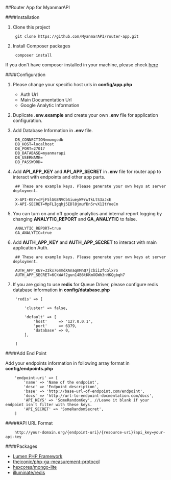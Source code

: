 ##Router App for MyanmarAPI

####Installation
1. Clone this project

		git clone https://github.com/MyanmarAPI/router-app.git
        
2. Install Composer packages

		composer install
        
If you don't have composer installed in your machine, please check [here](https://getcomposer.org/doc/00-intro.md#installation-linux-unix-osx)

####Configuration

1. Please change your specific host urls in **config/app.php**

	* Auth Url
	* Main Documentation Url
	* Google Analytic Information

3. Duplicate **.env.example** and create your own **.env** file for application configuration.

2. Add Database Information in **.env** file.

		DB_CONNECTION=mongodb
		DB_HOST=localhost
		DB_PORT=27017
		DB_DATABASE=myanmarapi
		DB_USERNAME=
		DB_PASSWORD=

3. Add **API_APP_KEY** and **API_APP_SECRET** in **.env** file for router app to interact with endpoints and other app parts.

		## These are example keys. Please generate your own keys at server deployment.

		X-API-KEY=cPjF5lGG8NVCbSiueyWFrwTkLtS3aJxE
		X-API-SECRET=MpFLIgqhj5EDl8jmufDn5rvX1ItYoeCm

4. You can turn on and off google analytics and internal report logging by changing **ANALYTIC_REPORT** and **GA_ANALYTIC** to false.

		ANALYTIC_REPORT=true
		GA_ANALYTIC=true

5. Add **AUTH_APP_KEY** and **AUTH_APP_SECRET** to interact with main application Auth.
		
		## These are example keys. Please generate your own keys at server deployment.

		AUTH_APP_KEY=3zkx76mmdXAnaqmMnQ7jcbii2fCGlx7o
		AUTH_APP_SECRET=6CkWAf2gun14B6tKKmXGWh3nHKQgbqh7

4. If you are going to use **redis** for Queue Driver, please configure redis database information in **config/database.php**

		'redis' => [

		    'cluster' => false,

		    'default' => [
		        'host'     => '127.0.0.1',
		        'port'     => 6379,
		        'database' => 0,
		    ],

		]

####Add End Point

Add your endpoints information in following array format in **config/endpoints.php**

        'endpoint-uri' => [
            'name' => 'Name of the endpoint',
            'desc' => 'Endpoint description',
            'base' => 'http://base-url-of-endpoint.com/endpoint',
            'docs' => 'http://url-to-endpoint-docmentation.com/docs',
            'API_KEYS' => 'SomeRandomKey', //Leave it blank if your endpoint isn't filter with these keys.
            'API_SECRET' => 'SomeRandomSecret',
		]

#####API URL Format

		http://your-domain.org/{endpoint-uri}/{resource-uri}?api_key=your-api-key

####Packages 
* [Lumen PHP Framework](http://lumen.laravel.com)
* [theiconic/php-ga-measurement-protocol](https://github.com/theiconic/php-ga-measurement-protocol)
* [hexcores/mongo-lite](https://github.com/hexcores/mongo-lite)
* [illuminate/redis](https://github.com/illuminate/redis)